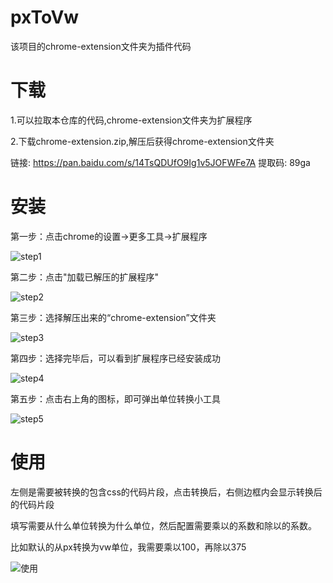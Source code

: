 # pxToVw
该项目的chrome-extension文件夹为插件代码

# 下载
1.可以拉取本仓库的代码,chrome-extension文件夹为扩展程序

2.下载chrome-extension.zip,解压后获得chrome-extension文件夹

链接: https://pan.baidu.com/s/14TsQDUfO9Ig1v5JOFWFe7A 提取码: 89ga 

# 安装
第一步：点击chrome的设置->更多工具->扩展程序

![step1](https://img.ljcdn.com/beike/agent-sj-sdk/1578887969162.png)

第二步：点击"加载已解压的扩展程序"

![step2](https://img.ljcdn.com/beike/agent-sj-sdk/1578887975323.png)

第三步：选择解压出来的“chrome-extension”文件夹

![step3](https://img.ljcdn.com/beike/agent-sj-sdk/1578887979444.png)

第四步：选择完毕后，可以看到扩展程序已经安装成功

![step4](https://img.ljcdn.com/beike/agent-sj-sdk/1578887983447.png)

第五步：点击右上角的图标，即可弹出单位转换小工具

![step5](https://img.ljcdn.com/beike/agent-sj-sdk/1578888727926.png)

# 使用
左侧是需要被转换的包含css的代码片段，点击转换后，右侧边框内会显示转换后的代码片段

填写需要从什么单位转换为什么单位，然后配置需要乘以的系数和除以的系数。

比如默认的从px转换为vw单位，我需要乘以100，再除以375

![使用](https://img.ljcdn.com/beike/agent-sj-sdk/1578888540740.png)

